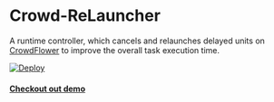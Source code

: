 # Crowd-ReLauncher
A runtime controller, which cancels and relaunches delayed units on [CrowdFlower](http://www.crowdflower.com) to improve the overall task execution time.

[![Deploy](https://www.herokucdn.com/deploy/button.png)](https://heroku.com/deploy)

#### [Checkout out demo](https://crowd-relauncher.herokuapp.com)


